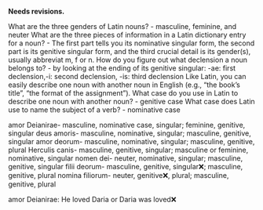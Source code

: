 **Needs revisions.**

What are the three genders of Latin nouns? - masculine, feminine, and neuter
What are the three pieces of information in a Latin dictionary entry for a noun? - The first part tells you its nominative singular form, the second part is its genitive singular form, and the third crucial detail is its gender(s), usually abbreviat m, f or n.
How do you figure out what declension a noun belongs to? - by looking at the ending of its genitive singular: -ae: first declension,-i: second declension, -is: third declension
Like Latin, you can easily describe one noun with another noun in English (e.g., “the book’s title”, “the format of the assignment”). What case do you use in Latin to describe one noun with another noun? - genitive case
What case does Latin use to name the subject of a verb? - nominative case

amor Deianirae- masculine, nominative case, singular; feminine, genitive, singular
deus amoris- masculine, nominative, singular; masculine, genitive, singular
amor deorum- masculine, nominative, singular; masculine, genitive, plural 
Herculis canis- masculine, genitive, singular; masculine or feminine, nominative, singular
nomen dei- neuter, nominative, singular; masculine, genitive, singular
filii deorum- masculine, genitive, singular❌; masculine, genitive, plural 
nomina filiorum- neuter, genitive❌, plural; masculine, genitive, plural 

amor Deianirae: He loved Daria or Daria was loved❌
